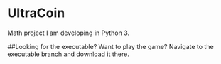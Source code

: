 # UltraCoin
Math project I am developing in Python 3.

##Looking for the executable?
Want to play the game? Navigate to the executable branch and download it there.
